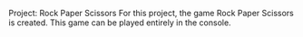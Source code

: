 Project: Rock Paper Scissors
For this project, the game Rock Paper Scissors is created. This game can be played entirely in the console.
